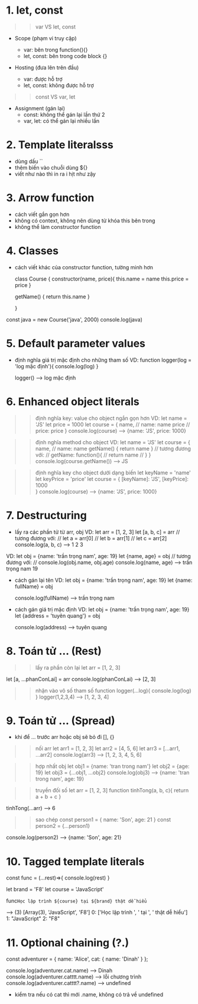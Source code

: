 # 1. let, const
  >> var VS let, const
  - Scope (phạm vi truy cập)
    + var: bên trong function(){}
    + let, const: bên trong code block {}
  
  - Hosting (đưa lên trên đầu)
    + var: được hỗ trợ
    + let, const: không được hỗ trợ

  >> const VS var, let
  - Assignment (gán lại) 
    + const: không thể gán lại lần thứ 2
    + var, let: có thể gán lại nhiều lần

# 2. Template literalsss
  - dùng dấu ``
  - thêm biến vào chuỗi dùng ${}
  - viết như nào thì in ra i hịt như zậy

# 3. Arrow function
  - cách viết gắn gọn hơn
  - không có context, không nên dùng từ khóa this bên trong 
  - không thể làm constructor function

# 4. Classes
  - cách viết khác của constructor function, tường minh hơn

    class Course {
      constructor(name, price){
          this.name = name
          this.price = price
      }

      getName() {
        return this.name
      }

    }

  const java = new Course('java', 2000)
  console.log(java)

# 5. Default parameter values
  - định nghĩa giá trị mặc định cho những tham số
  VD: function logger(log = 'log mặc định'){
        console.log(log)
      }

      logger() --> log mặc định

# 6. Enhanced object literals
  >> định nghĩa key: value cho object ngắn gọn hơn
  VD: let name = 'JS'
      let price = 1000
      let course = {
        name,   // name: name
        price   // price: price
      }
      console.log(course) --> {name: 'JS', price: 1000}

  >> định nghĩa method cho object
  VD: let name = 'JS'
      let course = {
        name,   // name: name
        getName() {
          return name
        }
        // tương đương với: 
        // getName: function(){
        //    return name
        // }
      }
      console.log(course.getName()) --> JS

  >> định nghĩa key cho object dưới dạng biến
  let keyName = 'name'
  let keyPrice = 'price'
  let course = {
      [keyName]: 'JS',
      [keyPrice]: 1000  
  }
  console.log(course) --> {name: 'JS', price: 1000}

# 7. Destructuring
  - lấy ra các phần tử từ arr, obj
  VD: let arr = [1, 2, 3]
      let [a, b, c] = arr
      // tương đương với:
      // let a = arr[0]
      // let b = arr[1]
      // let c = arr[2]
      console.log(a, b, c)   --> 1 2 3 

  VD: let obj = {name: 'trần trọng nam', age: 19}
      let {name, age} = obj
      // tương đương với:
      // console.log(obj.name, obj.age)
      console.log(name, age) --> trần trọng nam 19

  - cách gán lại tên
  VD: let obj = {name: 'trần trọng nam', age: 19}
      let {name: fullName} = obj
      
      console.log(fullName) --> trần trọng nam

  - cách gán giá trị mặc định
  VD: let obj = {name: 'trần trọng nam', age: 19}
      let {address = 'tuyên quang'} = obj

      console.log(address) --> tuyên quang

# 8. Toán tử ... (Rest)
  >> lấy ra phần còn lại
  let arr = [1, 2, 3]

  let [a, ...phanConLai] = arr
  console.log(phanConLai)  --> [2, 3]

  >> nhận vào vô số tham số
  function logger(...log){
    console.log(log)
  }
  logger(1,2,3,4) --> [1, 2, 3, 4]

# 9. Toán tử ... (Spread)
  - khi để ... trước arr hoặc obj sẽ bỏ đi [], {}

  >> nối arr
  let arr1 = [1, 2, 3]
  let arr2 = [4, 5, 6]
  let arr3 = [...arr1, ...arr2]
  console.log(arr3) --> [1, 2, 3, 4, 5, 6]

  >> hợp nhất obj
  let obj1 = {name: 'tran trong nam'}
  let obj2 = {age: 19}
  let obj3 = {...obj1, ...obj2}
  console.log(obj3) --> {name: 'tran trong nam', age: 19}

  >> truyền đối số
  let arr = [1, 2, 3]
  function tinhTong(a, b, c){
    return a + b + c
  }

  tinhTong(...arr) --> 6

  >> sao chép
  const person1 = {
    name: 'Son',
    age: 21
  }
  const person2 = {...person1}

  console.log(person2) --> {name: 'Son', age: 21}

# 10. Tagged template literals
  const func = (...rest)=>{
           console.log(rest)
        }

  let brand = 'F8'
  let course = 'JavaScript'

  func`Học lập trình ${course} tại ${brand} thật dễ hiểu` 

  --> (3) [Array(3), 'JavaScript', 'F8']
      0: ['Học lập trình ', ' tại ', ' thật dễ hiểu']
      1: "JavaScript"
      2: "F8"

# 11. Optional chaining (?.)
  const adventurer = {
    name: 'Alice',
    cat: {
      name: 'Dinah'
    }
  };

  console.log(adventurer.cat.name) --> Dinah
  console.log(adventurer.catttt.name) --> lỗi chương trình
  console.log(adventurer.catttt?.name) --> undefined

  - kiểm tra nếu có cat thì mới .name, không có trả về undefined

